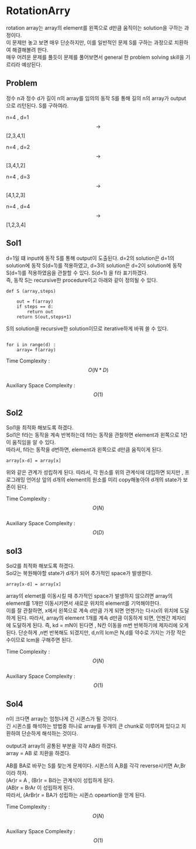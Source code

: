 # RotationArry

rotation array는 array의 element를 왼쪽으로 d만큼 움직이는 solution을 구하는 과정이다.   
이 문제만 놓고 보면 매우 단순하지만, 이를 일반적인 문제 S를 구하는 과정으로 치환하여 해결해볼려 한다.  
매우 어려운 문제를 풀듯이 문제를 풀어보면서 general 한 problem solving skill을 기르리라 예상된다.  

## Problem

정수 n과 정수 d가 길이 n의 array를 임의의 동작 S를 통해 길의 n의 array가 output으로 리턴된다. S를 구하여라. 

n=4 , d=1  $$ \rightarrow $$ [2,3,4,1]  

n=4 , d=2 $$ \rightarrow $$ [3,4,1,2]  

n=4 , d=3 $$ \rightarrow $$ [4,1,2,3]  

n=4 , d=4 $$ \rightarrow $$ [1,2,3,4]  

## Sol1
d=1일 떄 input에 동작 S를 통해 output이 도출된다. 
d=2의  solution은 d=1의 solution에 동작 S(d=1)를 적용하였고, d=3의 solution은 d=2이 solution에 동작 S(d=1)를 적용하였음을 관찰할 수 있다.  S(d=1) 을 f라 표기하겠다.  
즉, 동작 S는 recursive한 procedure이고 아래와 같이 정의될 수 있다.   
```
def S (array,steps)

    out = f(array)
    if steps == d:
        return out
    return S(out,steps+1)

```
S의 solution을 recursive한 solution이므로 iterative하게 바꿔 쓸 수 있다.

```

for i in range(d) :
    array= f(array)

```

Time Complexity : $$ O(N * D) $$  
Auxiliary Space Complexity : $$ O(1) $$
## Sol2 

Sol1을 최적화 해보도록 하겠다.  
Sol1은 f라는 동작을 계속 반복하는데 f라는 동작을 관찰하면 element과 왼쪽으로 1칸이 움직임을 알 수 있다.  
따라서, f라는 동작을 d번하면, element과 왼쪽으로 d만큼 움직이게 된다.  
```
array[x-d] = array[x]
```
위와 같은 관계가 성립하게 된다.  따라서, 각 원소를 위의 관계식에 대입하면 되지만 , 프로그래밍 언어상 앞의 d개의 element의 원소를 미리 copy해놓아야 d개의 state가 보존이 된다. 

Time Complexity : $$ O(N) $$  
Auxiliary Space Complexity : $$ O(D) $$


## sol3 

Sol2를 최적화 해보도록 하겠다.  
Sol2는 복원해야할 state가 d개가 되어 추가적인 space가 발생한다.  
```
array[x-d] = array[x]
```
array의 elemet를 이동시킬 때 추가적인 space가 발생하지 않으려면 array의 element를 1개만 이동시키면서 새로운 위치의 element를 기억해야한다.   
이를 잘 관찰하면, x에서 왼쪽으로 계속 d만큼 가게 되면 언젠가는 다시x의 위치에 도달하게 된다. 따라서, array의 element 1개를 계속 d만큼 이동하게 되면, 언젠간 제자리에 도달하게 된다. 즉, kd = mN이 된다면 , N칸 이동을 m번 반복하기에 제자리에 오게 된다.   단순하게 ,n번 반복해도 되겠지만, d,n의 lcm은 N,d를 약수로 가지는 가장 작은 수이므로 lcm을 구해주면 된다.  

Time Complexity : $$ O(N) $$  
Auxiliary Space Complexity : $$ O(1) $$


## Sol4 

n이 크다면 array는 엄청나게 긴 시퀸스가 될 것이다.  
긴 시퀸스를 해석하는 방법중 하나로 array를 두개의 큰 chunk로 이루어져 있다고 치환하여 단순하게 해석하는 것이다. 

output과 array의 공통된 부분을 각각 AB라 하겠다.  
array = AB 로 치환을 하겠다.  

AB를 BA로 바꾸는 S를 찾는게 문제이다. 시퀸스의 A,B를 각각 reverse시키면 Ar,Br이라 하자.   
(Ar)r = A , (Br)r = B라는 관계식이 성립하게 된다.  
(AB)r = BrAr 이 성립하게 된다.  
따라서, (ArBr)r = BA가 성립하는 시퀸스 opeartion을 얻게 된다.  

Time Complexity : $$ O(N) $$  
Auxiliary Space Complexity : $$ O(1) $$



